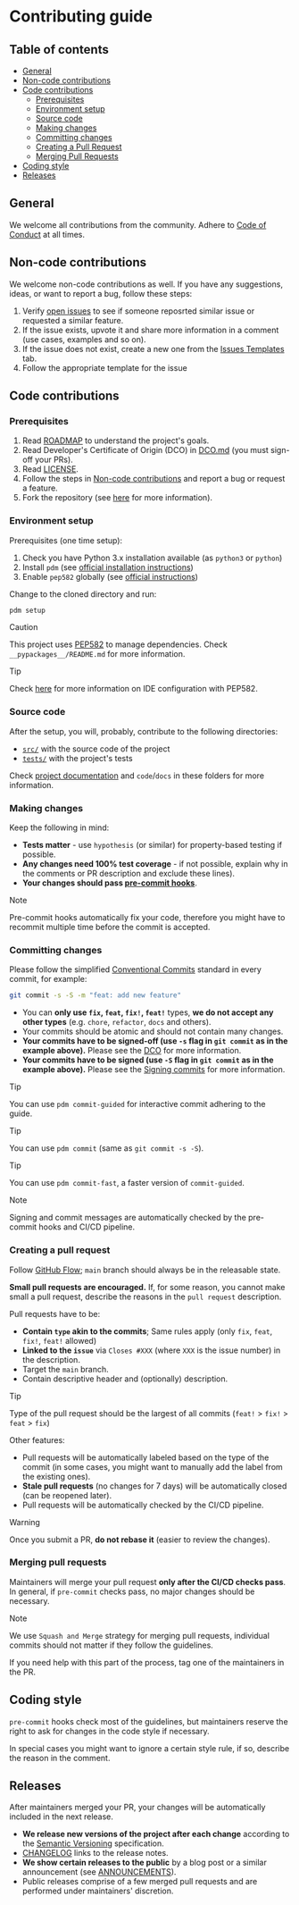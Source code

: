 <!--
SPDX-FileCopyrightText: © 2025 open-nudge <https://github.com/open-nudge>
SPDX-FileContributor: szymonmaszke <github@maszke.co>

SPDX-License-Identifier: Apache-2.0
-->

# Contributing guide

## Table of contents

- [General](#general)
- [Non-code contributions](#non-code-contributions)
- [Code contributions](#code-contributions)
    - [Prerequisites](#prerequisites)
    - [Environment setup](#environment-setup)
    - [Source code](#source-code)
    - [Making changes](#making-changes)
    - [Committing changes](#committing-changes)
    - [Creating a Pull Request](#creating-a-pull-request)
    - [Merging Pull Requests](#merging-pull-requests)
- [Coding style](#coding-style)
- [Releases](#releases)

## General

We welcome all contributions from the community.
Adhere to [Code of Conduct](./CODE_OF_CONDUCT.md) at all times.

## Non-code contributions

We welcome non-code contributions as well. If you have any suggestions,
ideas, or want to report a bug, follow these steps:

1. Verify [open issues](https://github.com/open-nudge/loadfig/issues)
    to see if someone reposrted similar issue or requested a similar feature.
1. If the issue exists, upvote it and share more information
    in a comment (use cases, examples and so on).
1. If the issue does not exist, create a new one from the
    [Issues Templates](https://github.com/open-nudge/loadfig/issues/new/choose)
    tab.
1. Follow the appropriate template for the issue

## Code contributions

### Prerequisites

1. Read [ROADMAP](ROADMAP.md) to understand the project's goals.
1. Read Developer's Certificate of Origin (DCO) in [DCO.md](DCO.md)
    (you must sign-off your PRs).
1. Read [LICENSE](LICENSE.md).
1. Follow the steps in [Non-code contributions](#non-code-contributions)
    and report a bug or request a feature.
1. Fork the repository
    (see [here](https://docs.github.com/en/pull-requests/collaborating-with-pull-requests/working-with-forks/fork-a-repo)
    for more information).

### Environment setup

Prerequisites (one time setup):

1. Check you have Python 3.x installation available (as `python3` or `python`)
1. Install `pdm` (see [official installation instructions](https://pdm-project.org/en/latest/))
1. Enable `pep582` globally (see [official instructions](https://pdm-project.org/latest/usage/pep582/#enable-pep-582-globally))

Change to the cloned directory and run:

```bash
pdm setup
```

> [!CAUTION]
> This project uses [PEP582](https://peps.python.org/pep-0582/) to manage dependencies.
> Check `__pypackages__/README.md` for more information.

<!-- vale off -->

> [!TIP]
> Check [here](https://pdm-project.org/latest/usage/pep582/#configure-ide-to-support-pep-582)
> for more information on IDE configuration with PEP582.

<!-- vale on -->

### Source code

After the setup, you will, probably, contribute to the following directories:

- [`src/`](https://github.com/open-nudge/loadfig/blob/main/src/README.md)
    with the source code of the project
- [`tests/`](https://github.com/open-nudge/loadfig/blob/main/tests/README.md)
    with the project's tests

Check [project documentation](https://open-nudge.github.io/loadfig)
and `code`/`docs` in these folders for more information.

### Making changes

Keep the following in mind:

- __Tests matter__ - use `hypothesis` (or similar) for property-based
    testing if possible.
- __Any changes need 100% test coverage__ - if not possible,
    explain why in the comments or PR description and exclude these lines).
- __Your changes should pass [pre-commit hooks](https://pre-commit.com/)__.

<!-- vale off -->

> [!NOTE]
> Pre-commit hooks automatically fix your code, therefore you might
> have to recommit multiple time before the commit is accepted.

<!-- vale on -->

### Committing changes

Please follow the simplified [Conventional Commits](https://www.conventionalcommits.org/en/v1.0.0/)
standard in every commit, for example:

```bash
git commit -s -S -m "feat: add new feature"
```

- You can __only use `fix`, `feat`, `fix!`, `feat!`__ types,
    __we do not accept any other types__ (e.g. `chore`, `refactor`, `docs` and
    others).
- Your commits should be atomic and should not contain many changes.
- __Your commits have to be signed-off (use `-s` flag in `git commit` as in
    the example above).__ Please see the [DCO](DCO.md) for more information.
- __Your commits have to be signed (use `-S` flag in `git commit` as in
    the example above).__ Please see the [Signing commits](https://docs.github.com/en/authentication/managing-commit-signature-verification/signing-commits)
    for more information.

<!-- vale off -->

> [!TIP]
> You can use `pdm commit-guided` for interactive commit adhering to the guide.

> [!TIP]
> You can use `pdm commit` (same as `git commit -s -S`).

> [!TIP]
> You can use `pdm commit-fast`, a faster version of `commit-guided`.

> [!NOTE]
> Signing and commit messages are automatically checked
> by the pre-commit hooks and CI/CD pipeline.

<!-- vale on -->

### Creating a pull request

Follow [GitHub Flow](https://guides.github.com/introduction/flow/);
`main` branch should always be in the releasable state.

__Small pull requests are encouraged.__ If, for some reason,
you cannot make small a pull request, describe the reasons in the
`pull request` description.

Pull requests have to be:

- __Contain `type` akin to the commits__;
    Same rules apply (only `fix`, `feat`, `fix!`, `feat!` allowed)
- __Linked to the `issue`__ via `Closes #XXX`
    (where `XXX` is the issue number) in the description.
- Target the `main` branch.
- Contain descriptive header and (optionally) description.

<!-- vale off -->

> [!TIP]
> Type of the pull request should be the largest
> of all commits (`feat!` > `fix!` > `feat` > `fix`)

<!-- vale on -->

Other features:

- Pull requests will be automatically labeled based on the type of the commit
    (in some cases, you might want to manually add the label from the existing ones).
- __Stale pull requests__ (no changes for 7 days) will be automatically closed
    (can be reopened later).
- Pull requests will be automatically checked by the CI/CD pipeline.

> [!WARNING]
> Once you submit a PR, __do not rebase it__ (easier to review the changes).

### Merging pull requests

Maintainers will merge your pull request __only after the CI/CD checks pass__.
In general, if `pre-commit` checks pass, no major changes should be necessary.

<!-- vale off -->

> [!NOTE]
> We use `Squash and Merge` strategy for merging pull requests, individual
> commits should not matter if they follow the guidelines.

<!-- vale on -->

If you need help with this part of the process, tag one of the maintainers
in the PR.

## Coding style

`pre-commit` hooks check most of the guidelines, but maintainers
reserve the right to ask for changes in the code style if necessary.

In special cases you might want to ignore a certain style rule,
if so, describe the reason in the comment.

## Releases

After maintainers merged your PR, your changes will be automatically
included in the next release.

- __We release new versions of the project after each change__ according
    to the [Semantic Versioning](https://semver.org/) specification.
- [CHANGELOG](CHANGELOG.md) links to the release notes.
- __We show certain releases to the public__
    by a blog post or a similar announcement (see [ANNOUNCEMENTS](ANNOUNCEMENTS.md)).
- Public releases comprise of a few merged pull requests and are
    performed under maintainers' discretion.
